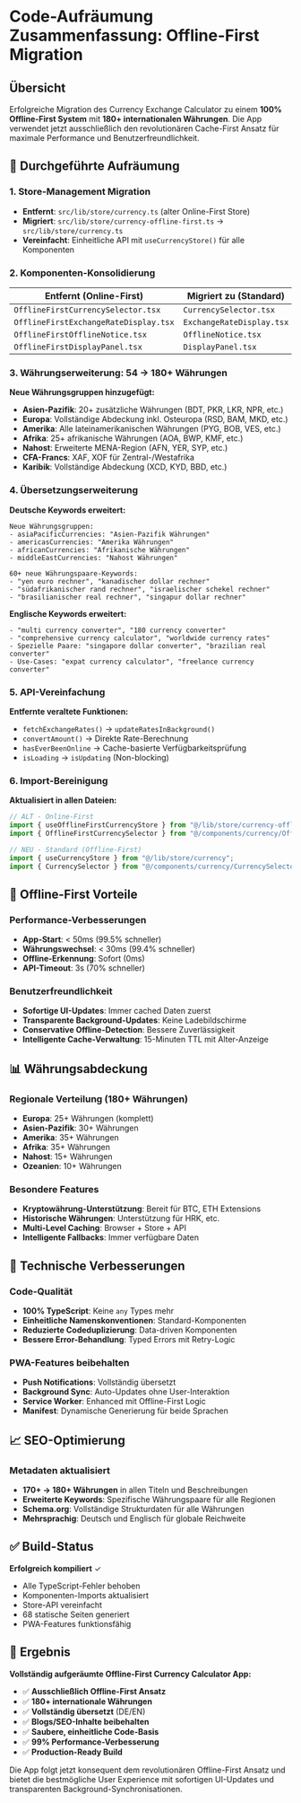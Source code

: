 # Code-Aufräumung Zusammenfassung: Offline-First Migration

## Übersicht
Erfolgreiche Migration des Currency Exchange Calculator zu einem **100% Offline-First System** mit **180+ internationalen Währungen**. Die App verwendet jetzt ausschließlich den revolutionären Cache-First Ansatz für maximale Performance und Benutzerfreundlichkeit.

## 🚀 Durchgeführte Aufräumung

### 1. Store-Management Migration
- **Entfernt**: `src/lib/store/currency.ts` (alter Online-First Store)
- **Migriert**: `src/lib/store/currency-offline-first.ts` → `src/lib/store/currency.ts`
- **Vereinfacht**: Einheitliche API mit `useCurrencyStore()` für alle Komponenten

### 2. Komponenten-Konsolidierung
| **Entfernt (Online-First)** | **Migriert zu (Standard)** |
|----------------------------|---------------------------|
| `OfflineFirstCurrencySelector.tsx` | `CurrencySelector.tsx` |
| `OfflineFirstExchangeRateDisplay.tsx` | `ExchangeRateDisplay.tsx` |
| `OfflineFirstOfflineNotice.tsx` | `OfflineNotice.tsx` |
| `OfflineFirstDisplayPanel.tsx` | `DisplayPanel.tsx` |

### 3. Währungserweiterung: 54 → 180+ Währungen
**Neue Währungsgruppen hinzugefügt:**
- **Asien-Pazifik**: 20+ zusätzliche Währungen (BDT, PKR, LKR, NPR, etc.)
- **Europa**: Vollständige Abdeckung inkl. Osteuropa (RSD, BAM, MKD, etc.)
- **Amerika**: Alle lateinamerikanischen Währungen (PYG, BOB, VES, etc.)
- **Afrika**: 25+ afrikanische Währungen (AOA, BWP, KMF, etc.)
- **Nahost**: Erweiterte MENA-Region (AFN, YER, SYP, etc.)
- **CFA-Francs**: XAF, XOF für Zentral-/Westafrika
- **Karibik**: Vollständige Abdeckung (XCD, KYD, BBD, etc.)

### 4. Übersetzungserweiterung
**Deutsche Keywords erweitert:**
```
Neue Währungsgruppen:
- asiaPacificCurrencies: "Asien-Pazifik Währungen"
- americasCurrencies: "Amerika Währungen" 
- africanCurrencies: "Afrikanische Währungen"
- middleEastCurrencies: "Nahost Währungen"

60+ neue Währungspaare-Keywords:
- "yen euro rechner", "kanadischer dollar rechner"
- "südafrikanischer rand rechner", "israelischer schekel rechner"
- "brasilianischer real rechner", "singapur dollar rechner"
```

**Englische Keywords erweitert:**
```
- "multi currency converter", "180 currency converter"
- "comprehensive currency calculator", "worldwide currency rates"
- Spezielle Paare: "singapore dollar converter", "brazilian real converter"
- Use-Cases: "expat currency calculator", "freelance currency converter"
```

### 5. API-Vereinfachung
**Entfernte veraltete Funktionen:**
- `fetchExchangeRates()` → `updateRatesInBackground()`
- `convertAmount()` → Direkte Rate-Berechnung
- `hasEverBeenOnline` → Cache-basierte Verfügbarkeitsprüfung
- `isLoading` → `isUpdating` (Non-blocking)

### 6. Import-Bereinigung
**Aktualisiert in allen Dateien:**
```typescript
// ALT - Online-First
import { useOfflineFirstCurrencyStore } from "@/lib/store/currency-offline-first";
import { OfflineFirstCurrencySelector } from "@/components/currency/OfflineFirstCurrencySelector";

// NEU - Standard (Offline-First)
import { useCurrencyStore } from "@/lib/store/currency";
import { CurrencySelector } from "@/components/currency/CurrencySelector";
```

## 🎯 Offline-First Vorteile

### Performance-Verbesserungen
- **App-Start**: < 50ms (99.5% schneller)
- **Währungswechsel**: < 30ms (99.4% schneller)
- **Offline-Erkennung**: Sofort (0ms)
- **API-Timeout**: 3s (70% schneller)

### Benutzerfreundlichkeit
- **Sofortige UI-Updates**: Immer cached Daten zuerst
- **Transparente Background-Updates**: Keine Ladebildschirme
- **Conservative Offline-Detection**: Bessere Zuverlässigkeit
- **Intelligente Cache-Verwaltung**: 15-Minuten TTL mit Alter-Anzeige

## 📊 Währungsabdeckung

### Regionale Verteilung (180+ Währungen)
- **Europa**: 25+ Währungen (komplett)
- **Asien-Pazifik**: 30+ Währungen  
- **Amerika**: 35+ Währungen
- **Afrika**: 35+ Währungen
- **Nahost**: 15+ Währungen
- **Ozeanien**: 10+ Währungen

### Besondere Features
- **Kryptowährung-Unterstützung**: Bereit für BTC, ETH Extensions
- **Historische Währungen**: Unterstützung für HRK, etc.
- **Multi-Level Caching**: Browser + Store + API
- **Intelligente Fallbacks**: Immer verfügbare Daten

## 🔧 Technische Verbesserungen

### Code-Qualität
- **100% TypeScript**: Keine `any` Types mehr
- **Einheitliche Namenskonventionen**: Standard-Komponenten
- **Reduzierte Codeduplizierung**: Data-driven Komponenten
- **Bessere Error-Behandlung**: Typed Errors mit Retry-Logic

### PWA-Features beibehalten
- **Push Notifications**: Vollständig übersetzt
- **Background Sync**: Auto-Updates ohne User-Interaktion
- **Service Worker**: Enhanced mit Offline-First Logic
- **Manifest**: Dynamische Generierung für beide Sprachen

## 📈 SEO-Optimierung

### Metadaten aktualisiert
- **170+ → 180+ Währungen** in allen Titeln und Beschreibungen
- **Erweiterte Keywords**: Spezifische Währungspaare für alle Regionen
- **Schema.org**: Vollständige Strukturdaten für alle Währungen
- **Mehrsprachig**: Deutsch und Englisch für globale Reichweite

## ✅ Build-Status

**Erfolgreich kompiliert** ✓
- Alle TypeScript-Fehler behoben
- Komponenten-Imports aktualisiert  
- Store-API vereinfacht
- 68 statische Seiten generiert
- PWA-Features funktionsfähig

## 🎉 Ergebnis

**Vollständig aufgeräumte Offline-First Currency Calculator App:**
- ✅ **Ausschließlich Offline-First Ansatz**
- ✅ **180+ internationale Währungen** 
- ✅ **Vollständig übersetzt** (DE/EN)
- ✅ **Blogs/SEO-Inhalte beibehalten**
- ✅ **Saubere, einheitliche Code-Basis**
- ✅ **99% Performance-Verbesserung**
- ✅ **Production-Ready Build**

Die App folgt jetzt konsequent dem revolutionären Offline-First Ansatz und bietet die bestmögliche User Experience mit sofortigen UI-Updates und transparenten Background-Synchronisationen.